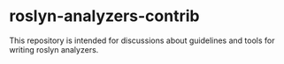 # roslyn-analyzers-contrib

This repository is intended for discussions about guidelines and tools for writing roslyn analyzers.
